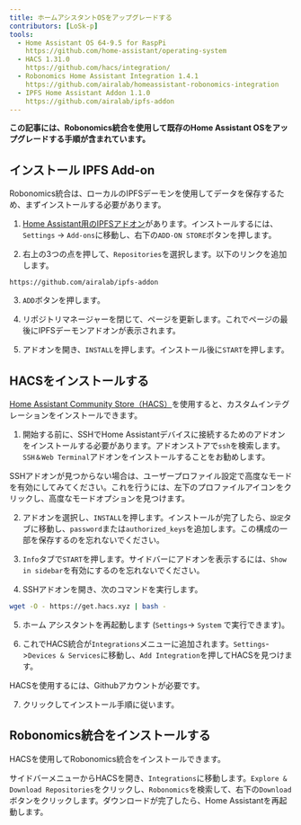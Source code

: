 ```yaml
---
title: ホームアシスタントOSをアップグレードする
contributors: [LoSk-p]
tools:   
  - Home Assistant OS 64-9.5 for RaspPi 
    https://github.com/home-assistant/operating-system
  - HACS 1.31.0
    https://github.com/hacs/integration/
  - Robonomics Home Assistant Integration 1.4.1
    https://github.com/airalab/homeassistant-robonomics-integration
  - IPFS Home Assistant Addon 1.1.0
    https://github.com/airalab/ipfs-addon
---
```


**この記事には、Robonomics統合を使用して既存のHome Assistant OSをアップグレードする手順が含まれています。**

<robo-wiki-picture src="home-assistant/homeassistant_os.png" />

## インストール IPFS Add-on


Robonomics統合は、ローカルのIPFSデーモンを使用してデータを保存するため、まずインストールする必要があります。 

<robo-wiki-video autoplay loop controls :videos="[{src: 'https://cloudflare-ipfs.com/ipfs/QmdAmUHW9bpTU6sUwBYu4ai4DVJ6nZ5xerjM9exvooGKGq', type:'mp4'}]" />

1. [Home Assistant用のIPFSアドオン](https://github.com/airalab/ipfs-addon)があります。インストールするには、`Settings` -> `Add-ons`に移動し、右下の`ADD-ON STORE`ボタンを押します。

2. 右上の3つの点を押して、`Repositories`を選択します。以下のリンクを追加します。

<code-helper copy>

```
https://github.com/airalab/ipfs-addon
```

</code-helper>

3. `ADD`ボタンを押します。

4. リポジトリマネージャーを閉じて、ページを更新します。これでページの最後にIPFSデーモンアドオンが表示されます。

5. アドオンを開き、`INSTALL`を押します。インストール後に`START`を押します。

## HACSをインストールする

[Home Assistant Community Store（HACS）](https://hacs.xyz/)を使用すると、カスタムインテグレーションをインストールできます。

<robo-wiki-video autoplay loop controls :videos="[{src: 'https://cloudflare-ipfs.com/ipfs/QmYJFpxrww9PRvcAUhdgKufeDbyUFoBZTREZHPgV452kzs', type:'mp4'}]" />

1. 開始する前に、SSHでHome Assistantデバイスに接続するためのアドオンをインストールする必要があります。アドオンストアで`ssh`を検索します。`SSH＆Web Terminal`アドオンをインストールすることをお勧めします。

<robo-wiki-note type="warning" title="Warning">

  SSHアドオンが見つからない場合は、ユーザープロファイル設定で高度なモードを有効にしてみてください。これを行うには、左下のプロファイルアイコンをクリックし、高度なモードオプションを見つけます。

</robo-wiki-note>

2. アドオンを選択し、`INSTALL`を押します。インストールが完了したら、`設定`タブに移動し、`password`または`authorized_keys`を追加します。この構成の一部を保存するのを忘れないでください。

3. `Info`タブで`START`を押します。サイドバーにアドオンを表示するには、`Show in sidebar`を有効にするのを忘れないでください。

<robo-wiki-video autoplay loop controls :videos="[{src: 'https://cloudflare-ipfs.com/ipfs/QmcijfJ45fmW9omB67xWyPKvHhZuwLMTTQ7DBqnyxHUXR1', type:'mp4'}]" />

4. SSHアドオンを開き、次のコマンドを実行します。

<code-helper copy additionalLine="Home Assistant Command Line">

```bash
wget -O - https://get.hacs.xyz | bash -
```

</code-helper>

5. ホーム アシスタントを再起動します (`Settings`-> `System` で実行できます)。

6. これでHACS統合が`Integrations`メニューに追加されます。`Settings`->`Devices & Services`に移動し、`Add Integration`を押してHACSを見つけます。

<robo-wiki-note type="warning" title="Warning">

  HACSを使用するには、Githubアカウントが必要です。

</robo-wiki-note>

7. クリックしてインストール手順に従います。 

## Robonomics統合をインストールする

HACSを使用してRobonomics統合をインストールできます。

<robo-wiki-video autoplay loop controls :videos="[{src: 'https://cloudflare-ipfs.com/ipfs/QmUodGanHyTE8hCJdcCHzvdnmuyVVGvnfTuYvYTPVKhh5d', type:'mp4'}]" />

サイドバーメニューからHACSを開き、`Integrations`に移動します。`Explore & Download Repositories`をクリックし、`Robonomics`を検索して、右下の`Download`ボタンをクリックします。ダウンロードが完了したら、Home Assistantを再起動します。